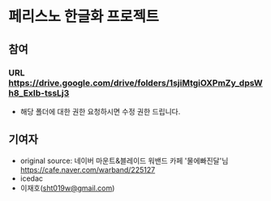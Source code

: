 # 페리스노 한글화 프로젝트

## 참여

### URL https://drive.google.com/drive/folders/1sjiMtgiOXPmZy_dpsWh8_ExIb-tssLj3

- 해당 폴더에 대한 권한 요청하시면 수정 권한 드립니다.


## 기여자

- original source: 네이버 마운트&블레이드 워밴드 카페 '물에빠진달'님 https://cafe.naver.com/warband/225127
- icedac
- 이재호(sht019w@gmail.com)
